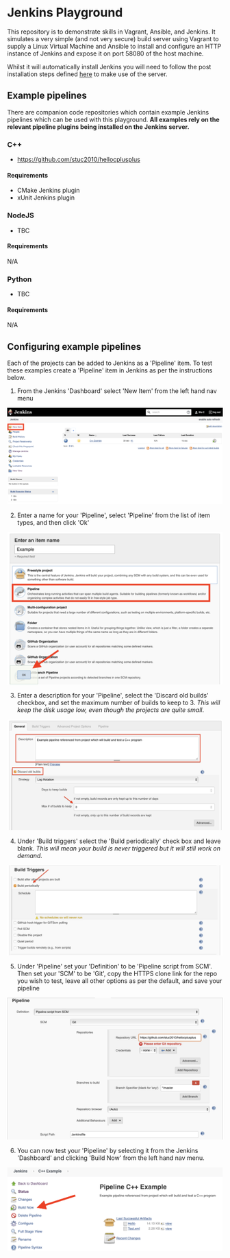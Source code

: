 # Jenkins Playground
This repository is to demonstrate skills in Vagrant, Ansible, and Jenkins. It simulates a very simple (and not very secure) build server using Vagrant to supply a Linux Virtual Machine and Ansible to install and configure an HTTP instance of Jenkins and expose it on port 58080 of the host machine.

Whilst it will automatically install Jenkins you will need to follow the post installation steps defined [here](https://www.jenkins.io/doc/book/installing/#setup-wizard) to make use of the server. 

## Example pipelines
There are companion code repositories which contain example Jenkins pipelines which can be used with this playground. **All examples rely on the relevant pipeline plugins being installed on the Jenkins server.** 

### C++ 
* https://github.com/stuc2010/hellocplusplus

#### Requirements
* CMake Jenkins plugin
* xUnit Jenkins plugin

### NodeJS
* TBC

#### Requirements
N/A

### Python
* TBC

#### Requirements
N/A

## Configuring example pipelines
Each of the projects can be added to Jenkins as a 'Pipeline' item. To test these examples create a 'Pipeline' item in Jenkins as per the instructions below.

1. From the Jenkins 'Dashboard' select 'New Item' from the left hand nav menu

![](images/jenkins-new-item.png)

2. Enter a name for your 'Pipeline', select 'Pipeline' from the list of item types, and then click 'Ok'

![](images/new-item-setup.png)

3. Enter a description for your 'Pipeline', select the 'Discard old builds' checkbox, and set the maximum number of builds to keep to 3. *This will keep the disk usage low, even though the projects are quite small*.

![](images/pipeline-setup-general.png)

4. Under 'Build triggers' select the 'Build periodically' check box and leave blank. *This will mean your build is never triggered but it will still work on demand.*

![](images/pipeline-setup-build-triggers.png)

5. Under 'Pipeline' set your 'Definition' to be 'Pipeline script from SCM'. Then set your 'SCM' to be 'Git', copy the HTTPS clone link for the repo you wish to test, leave all other options as per the default, and save your pipeline

![](images/pipeline-setup-git.png)

6. You can now test your 'Pipeline' by selecting it from the Jenkins 'Dashboard' and clicking 'Build Now' from the left hand nav menu.

![](images/build-now.png)